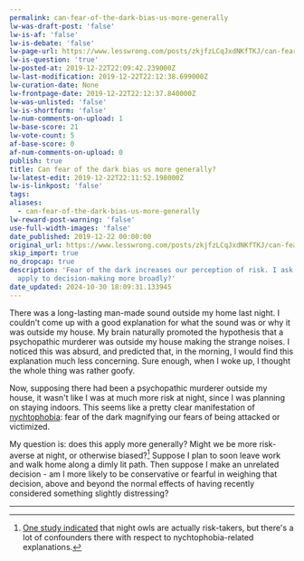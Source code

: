 ```yaml
---
permalink: can-fear-of-the-dark-bias-us-more-generally
lw-was-draft-post: 'false'
lw-is-af: 'false'
lw-is-debate: 'false'
lw-page-url: https://www.lesswrong.com/posts/zkjfzLCqJxdNKfTKJ/can-fear-of-the-dark-bias-us-more-generally
lw-is-question: 'true'
lw-posted-at: 2019-12-22T22:09:42.239000Z
lw-last-modification: 2019-12-22T22:12:38.699000Z
lw-curation-date: None
lw-frontpage-date: 2019-12-22T22:12:37.840000Z
lw-was-unlisted: 'false'
lw-is-shortform: 'false'
lw-num-comments-on-upload: 1
lw-base-score: 21
lw-vote-count: 5
af-base-score: 0
af-num-comments-on-upload: 0
publish: true
title: Can fear of the dark bias us more generally?
lw-latest-edit: 2019-12-22T22:11:52.198000Z
lw-is-linkpost: 'false'
tags:
aliases:
  - can-fear-of-the-dark-bias-us-more-generally
lw-reward-post-warning: 'false'
use-full-width-images: 'false'
date_published: 2019-12-22 00:00:00
original_url: https://www.lesswrong.com/posts/zkjfzLCqJxdNKfTKJ/can-fear-of-the-dark-bias-us-more-generally
skip_import: true
no_dropcap: true
description: 'Fear of the dark increases our perception of risk. I ask: does this
  apply to decision-making more broadly?'
date_updated: 2024-10-30 18:09:31.133945
---
```



There was a long-lasting man-made sound outside my home last night. I couldn't come up with a good explanation for what the sound was or why it was outside my house. My brain naturally promoted the hypothesis that a psychopathic murderer was outside my house making the strange noises. I noticed this was absurd, and predicted that, in the morning, I would find this explanation much less concerning. Sure enough, when I woke up, I thought the whole thing was rather goofy.

Now, supposing there had been a psychopathic murderer outside my house, it wasn't like I was at much more risk at night, since I was planning on staying indoors. This seems like a pretty clear manifestation of [nychtophobia](https://s3.amazonaws.com/academia.edu.documents/37725610/Nyctophobia_article.pdf?response-content-disposition=inline%3B%20filename%3DNyctophobia_From_imagined_to_realistic_f.pdf&X-Amz-Algorithm=AWS4-HMAC-SHA256&X-Amz-Credential=AKIAIWOWYYGZ2Y53UL3A%2F20191222%2Fus-east-1%2Fs3%2Faws4_request&X-Amz-Date=20191222T201333Z&X-Amz-Expires=3600&X-Amz-SignedHeaders=host&X-Amz-Signature=78100b25f213dab9e788488847a10e642cd75b1fd5d2a8e05baabac6cd8c6055): fear of the dark magnifying our fears of being attacked or victimized.

My question is: does this apply more generally? Might we be more risk-averse at night, or otherwise biased?[^1] Suppose I plan to soon leave work and walk home along a dimly lit path. Then suppose I make an unrelated decision - am I more likely to be conservative or fearful in weighing that decision, above and beyond the normal effects of having recently considered something slightly distressing?

<hr/>


[^1]: [One study indicated](https://psychcentral.com/news/2014/04/02/night-owls-are-risk-takers/67976.html) that night owls are actually risk-takers, but there's a lot of confounders there with respect to nychtophobia-related explanations. 